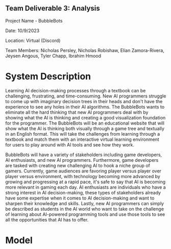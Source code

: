 ## Team Deliverable 3: Analysis
Project Name - BubbleBots

Date: 10/9/2023

Location: Virtual (Discord)

Team Members: Nicholas Persley, Nicholas Robishaw, Elian Zamora-Rivera, Jeysen Angous, Tyler Chapp, Ibrahim Hmood


# System Description


Learning AI decision-making processes through a textbook can be challenging, frustrating, and time-consuming. New AI programmers struggle to come up with imaginary decision trees in their heads and don't have the experience to see any holes in their AI algorithms. The BubbleBots wants to eliminate all the hard thinking that new AI programmers deal with by showing what the AI is thinking and creating a good visualization foundation for the programmer. The BubbleBots will be an educational website that will show what the AI is thinking both visually through a game tree and textually in an English format. This will take the challenges from learning through a textbook and match them with an interactive virtual learning environment for users to play around with AI tools and see how they work.

BubbleBots will have a variety of stakeholders including game developers, AI enthusiasts, and new AI programmers. Furthermore, game developers are tasked with creating new challenging AI to hook a niche group of gamers. Currently, game audiences are favoring player versus player over player versus environment, with technology becoming more advanced by growing and progressing at a rapid pace, it's safe to say that AI is becoming more relevant in gaming each day. AI enthusiasts are individuals who have a strong interest in AI decision-making, these types of stakeholders already have some expertise when it comes to AI decision-making and want to sharpen their knowledge and skills. Lastly, new AI programmers can simply be described as students in the AI world who want to take on the challenge of learning about AI-powered programming tools and use those tools to see all the opportunities that AI has to offer. 


# Model
